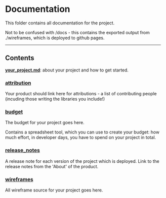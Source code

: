 # Documentation
This folder contains all documentation for the project. 

Not to be confused with /docs - this contains the exported output from ./wireframes, which is deployed to github pages.

----

## Contents

**[your_project.md](./your_project.md)**: about your project and how to get started.

### [attribution](./attribution/attribution.md)

Your product should link here for attributions - a list of contributing people (incuding those writing the libraries you include!) 

### [budget](./budget/readme.md)

The budget for your project goes here.

Contains a spreadsheet tool, which you can use to create your budget: how much effort, in developer days, you have to spend on your project in total.

### [release_notes](./release_notes/readme.md)

A release note for each version of the project which is deployed. Link to the release notes from the 'About' of the product.

### [wireframes](./wireframes/readme.md)

All wireframe source for your project goes here. 


